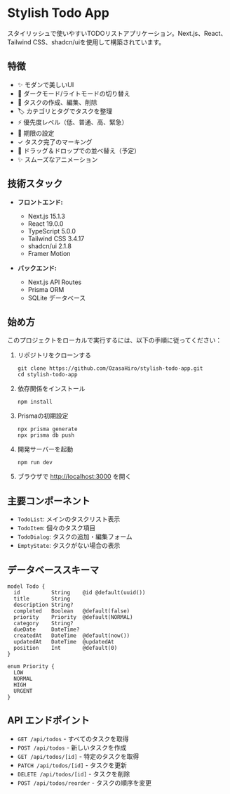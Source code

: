 # Stylish Todo App

スタイリッシュで使いやすいTODOリストアプリケーション。Next.js、React、Tailwind CSS、shadcn/uiを使用して構築されています。

## 特徴

- ✨ モダンで美しいUI
- 🌙 ダークモード/ライトモードの切り替え
- 📝 タスクの作成、編集、削除
- 🏷️ カテゴリとタグでタスクを整理
- ⚡ 優先度レベル（低、普通、高、緊急）
- 📅 期限の設定
- ✓ タスク完了のマーキング
- 🔄 ドラッグ＆ドロップでの並べ替え（予定）
- ✨ スムーズなアニメーション

## 技術スタック

- **フロントエンド:**
  - Next.js 15.1.3
  - React 19.0.0
  - TypeScript 5.0.0
  - Tailwind CSS 3.4.17
  - shadcn/ui 2.1.8
  - Framer Motion

- **バックエンド:**
  - Next.js API Routes
  - Prisma ORM
  - SQLite データベース

## 始め方

このプロジェクトをローカルで実行するには、以下の手順に従ってください：

1. リポジトリをクローンする
   ```
   git clone https://github.com/OzasaHiro/stylish-todo-app.git
   cd stylish-todo-app
   ```

2. 依存関係をインストール
   ```
   npm install
   ```

3. Prismaの初期設定
   ```
   npx prisma generate
   npx prisma db push
   ```

4. 開発サーバーを起動
   ```
   npm run dev
   ```

5. ブラウザで [http://localhost:3000](http://localhost:3000) を開く

## 主要コンポーネント

- `TodoList`: メインのタスクリスト表示
- `TodoItem`: 個々のタスク項目
- `TodoDialog`: タスクの追加・編集フォーム
- `EmptyState`: タスクがない場合の表示

## データベーススキーマ

```prisma
model Todo {
  id          String    @id @default(uuid())
  title       String
  description String?
  completed   Boolean   @default(false)
  priority    Priority  @default(NORMAL)
  category    String?
  dueDate     DateTime?
  createdAt   DateTime  @default(now())
  updatedAt   DateTime  @updatedAt
  position    Int       @default(0)
}

enum Priority {
  LOW
  NORMAL
  HIGH
  URGENT
}
```

## API エンドポイント

- `GET /api/todos` - すべてのタスクを取得
- `POST /api/todos` - 新しいタスクを作成
- `GET /api/todos/[id]` - 特定のタスクを取得
- `PATCH /api/todos/[id]` - タスクを更新
- `DELETE /api/todos/[id]` - タスクを削除
- `POST /api/todos/reorder` - タスクの順序を変更
